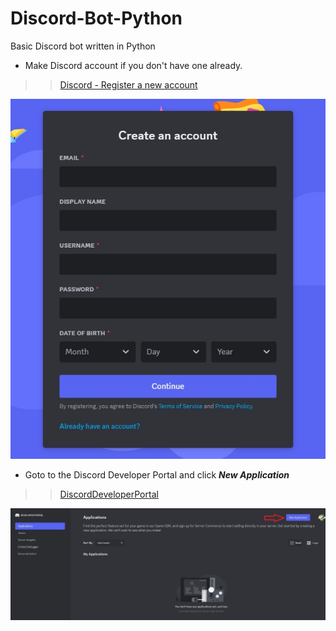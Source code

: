 # Discord-Bot-Python
 Basic Discord bot written in Python
* Make Discord account if you don't have one already.
<!-- links -->
>> [Discord - Register a new account](discord.com/register)
<!--Images-->
![Discord - Register a new account](Discord-Register_a_new_account.jpg)
* Goto to the Discord Developer Portal and click ***New Application***
<!-- links -->
>> [DiscordDeveloperPortal](discord.com/developers/applications)
<!--Images-->
![Discord - Developer Portal](Discord-Developer-Portal.jpg)

